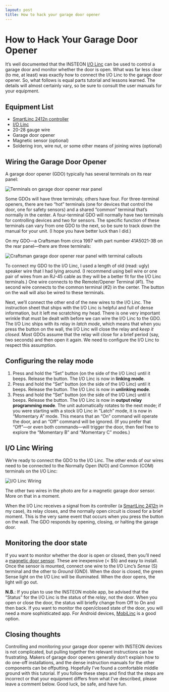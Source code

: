 ```yaml
---
layout: post
title: How to hack your garage door opener
---
```


# How to Hack Your Garage Door Opener

It’s well documented that the INSTEON [I/O Linc](http://www.smarthome.com/2412N/SmartLinc-INSTEON-Central-Controller/p.aspx) can be used to control a garage door and monitor whether the door is open. What was far less clear (to me, at least) was exactly how to connect the I/O Linc to the garage door opener. So, what follows is equal parts tutorial and lessons learned. The details will almost certainly vary, so be sure to consult the user manuals for your equipment.

## Equipment List

- [SmartLinc 2412n controller](http://www.smarthome.com/2412N/SmartLinc-INSTEON-Central-Controller/p.aspx)
- [I/O Linc](http://www.smarthome.com/2450/IOLinc-INSTEON-Low-Voltage-Contact-Closure-Interface-1-In-1-Out-/p.aspx)
- 20-28 gauge wire
- Garage door opener
- Magnetic sensor (optional)
- Soldering iron, wire nut, or some other means of joining wires (optional)

## Wiring the Garage Door Opener

A garage door opener (GDO) typically has several terminals on its rear panel:

![Terminals on garage door opener rear panel](http://content.screencast.com/users/a.jensen/folders/Snagit/media/bb483a31-b2d9-4613-bc0a-05670568a2a7/2013-04-13_21-03-40.png)

Some GDOs will have three terminals; others have four. For three-terminal openers, there are two “hot” terminals (one for devices that control the door, one for safety sensors) and a shared “common” terminal that’s normally in the center. A four-terminal GDO will normally have two terminals for controlling devices and two for sensors. The specific function of these terminals can vary from one GDO to the next, so be sure to track down the manual for your unit. (I hope you have better luck than I did.)

On my GDO—a Craftsman from circa 1997 with part number 41A5021-3B on the rear panel—there are three terminals:

![Craftsman garage door opener rear panel with terminal callouts](http://content.screencast.com/users/a.jensen/folders/Snagit/media/54dd5067-65c3-4b5c-b041-c9cd1bad3a31/2013-04-13_20-55-50.png)

To connect my GDO to the I/O Linc, I used a length of old (read: ugly) speaker wire that I had lying around. (I recommend using bell wire or one pair of wires from an RJ-45 cable as they will be a better fit for the I/O Linc terminals.)  One wire connects to the Remote/Opener Terminal (#1). The second wire connects to the common terminal (#2) in the center. The button on the wall will also be wired to these terminals.

Next, we’ll connect the other end of the new wires to the I/O Linc. The instruction sheet that ships with the I/O Linc is helpful and full of dense information, but it left me scratching my head. There is one very important wrinkle that must be dealt with before we can wire the I/O Linc to the GDO. The I/O Linc ships with its relay in *latch mode*, which means that when you press the button on the wall, the I/O Linc will close the relay and *keep it closed*. Most GDOs assume that the relay will close for a brief period (say, two seconds) and then open it again. We need to configure the I/O Linc to respect this assumption.

## Configuring the relay  mode

1. Press and hold the “Set” button (on the side of the I/O Linc) until it beeps. Release the button. The I/O Linc is now in **linking mode**.
2. Press and hold the “Set” button (on the side of the I/O Linc) until it beeps. Release the button. The I/O Linc is now in **unlinking mode**.
3. Press and hold the “Set” button (on the side of the I/O Linc) until it beeps. Release the button. The I/O Linc is now in **output relay programming mode**. The unit automatically rotates to the next mode; if you were starting with a stock I/O Linc in “Latch” mode, it is now in “Momentary A” mode. This means that an “On” command will operate the door, and an “Off” command will be ignored. (If you prefer that “Off”—or even both commands—will trigger the door, then feel free to explore the “Momentary B” and “Momentary C” modes.)

## I/O Linc Wiring

We’re ready to connect the GDO to the I/O Linc. The other ends of our wires need to be connected to the Normally Open (N/O) and Common (COM) terminals on the I/O Linc:

![I/O Linc Wiring](http://content.screencast.com/users/a.jensen/folders/Snagit/media/861375c2-ba58-42e0-bcd3-293f8cc1e3e0/2013-04-13_23-02-53.png)

The other two wires in the photo are for a magnetic garage door sensor. More on that in a moment.

When the I/O Linc receives a signal from its controller (a [SmartLinc 2412n](http://www.smarthome.com/2412N/SmartLinc-INSTEON-Central-Controller/p.aspx) in my case), its relay closes, and the normally open circuit is closed for a brief moment. This is the very same event that occurs when you press the button on the wall. The GDO responds by opening, closing, or halting the garage door.

## Monitoring the door state

If you want to monitor whether the door is open or closed, then you’ll need a [magnetic door sensor](https://www.google.com/search?q=magnetic+door+sensor). These are inexpensive (< $5) and easy to install. Once the sensor is mounted, connect one wire to the I/O Linc’s *Sense* (S) terminal and the other to *Ground* (GND). When the door is closed, the green Sense light on the I/O Linc will be illuminated. When the door opens, the light will go out.

**N.B.**: If you plan to use the INSTEON mobile app, be advised that the “Status” for the I/O Linc is the status of the *relay*, not the door. When you open or close the door, the status will briefly change from Off to On and then back. If you want to monitor the open/closed state of the door, you will need a more sophisticated app. For Android devices, [MobiLinc](https://play.google.com/store/apps/details?id=com.mobileintegratedsolutions.mobilinc.lite) is a good option.

## Closing thoughts

Controlling and monitoring your garage door opener with INSTEON devices is not complicated, but pulling together the relevant instructions can be frustrating. Makers of garage door openers generally don’t explain how to do one-off installations, and the dense instruction manuals for the other components can be offputting. Hopefully I’ve found a comfortable middle ground with this tutorial. If you follow these steps and find that the steps are incorrect or that your equipment differs from what I’ve described, please leave a comment below. Good luck, be safe, and have fun.
